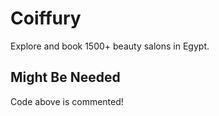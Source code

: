 # Coiffury

Explore and book 1500+ beauty salons in Egypt.

## Might Be Needed
<!--
vue add @nklayman/capacitor
npx cap sync
npx cap copy
npx cap update
chcp 1252 => For gem
For testting
test fairy
pcloudy
browserstack
-->
Code above is commented!